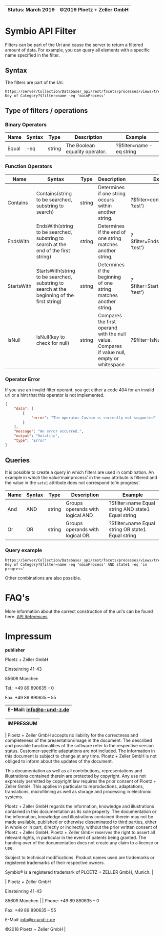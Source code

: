 
| Status: March 2019   | ©2019 Ploetz + Zeller GmbH   |
|--------------------|------------------------------|

# Symbio API Filter

Filters can be part of the Uri and cause the server to return a filtered amount of data. For example, you can query all elements with a specific name specified in the filter.

## Syntax

The filters are part of the Uri.
```
https://Server/Collection/Database/_api/rest/facets/processes/views/tree/elements/Origin Key of Category?$filter=name -eq 'mainProcess'
```
## Type of filters / operations

### Binary Operators

| Name | Syntax | Type | Description | Example |
|---|---|---|---|---|
| Equal | -eq | string | The Boolean equality operator. | ?$filter=name -eq string |

### Function Operators

| Name | Syntax | Type | Description | Example |
|---|---|---|---|---|
| Contains | Contains(string to be searched, substring to search) | string | Determines if one string occurs within another string. | ?$filter=contains(attributes, 'test') |
| EndsWith | EndsWith(string to be searched, substring to search at the end of the first string) | string | Determines if the end of one string matches another string. | ?$filter=EndsWith(attributes, 'test') |
| StartsWith | StartsWith(string to be searched, substring to search at the beginning of the first string) | string |Determines if the beginning of one string matches another string. | ?$filter=StartsWith(attributes, 'test') |
| IsNull | IsNull(key to check for null) | string | Compares the first operand with the null value. Compares if value null, empty or whitespace. | ?$filter=IsNull(attributes) |

### Operator Error

If you use an invalid filter operant, you get either a code 404 for an invalid uri or a hint that this operator is not implemented.
```json
{
    "data": [
        {
            "error": "The operator Custom is currently not supported"
        }
    ],
    "message": "An error occurred.",
    "output": "Volatile",
    "type": "Error"
}
```
## Queries

It is possible to create a query in which filters are used in combination. An example in which the value'mainprocess' in the `name` attribute is filtered and the value in the `sate1` attribute does not correspond to'in progress'.

| Name | Syntax | Type | Description | Example |
|---|---|---|---|---|
| And | AND | string | Groups operands with logical AND | ?$filter=name Equal string AND state1 Equal string  |
| Or | OR | string | Groups operands with logical OR.	 | ?$filter=name Equal string OR state1 Equal string |

### Query example
```
https://Server/Collection/Database/_api/rest/facets/processes/views/tree/elements/Origin Key of Category?$filter=name -eq 'mainProcess' AND state1 -eq 'in progress'
```

Other combinations are also possible.

# FAQ's

More information about the correct construction of the uri's can be found here:
[API References](xref:refrenceindex)

Impressum
=======================================================================================================

 **publisher**

 Ploetz + Zeller GmbH

 Einsteinring 41-43

 85609 München

 Tel.: +49 89 890635 – 0

 Fax: +49 89 890635 – 55

 E-Mail: info@p-und-z.de  |
|-------------------------|

| **IMPRESSUM**                                                                                                                                                                                                                                                                                                                                                                                                                                                             |
|---|
|
Ploetz + Zeller GmbH accepts no liability for the correctness and completeness of the presentation/image in the document. The described and possible functionalities of the software refer to the respective version status. Customer-specific adaptations are not included. The information in this document is subject to change at any time. Ploetz + Zeller GmbH is not obliged to inform about the updates of the document.


 This documentation as well as all contributions, representations and illustrations contained therein are protected by copyright. Any use not expressly permitted by copyright law requires the prior consent of Ploetz + Zeller GmbH. This applies in particular to reproductions, adaptations, translations, microfilming as well as storage and processing in electronic systems.

 Ploetz + Zeller GmbH regards the information, knowledge and illustrations contained in this documentation as its sole property. The documentation or the information, knowledge and illustrations contained therein may not be made available, published or otherwise disseminated to third parties, either in whole or in part, directly or indirectly, without the prior written consent of Ploetz + Zeller GmbH.
                                                                                                                                                                                                                                                                                                                                                                                                         Ploetz + Zeller GmbH reserves the right to assert all relevant rights, in particular in the event of patents being granted. The handing over of the documentation does not create any claim to a license or use.

 Subject to technical modifications. Product names used are trademarks or registered trademarks of their respective owners.

 Symbio® is a registered trademark of PLOETZ + ZELLER GmbH, Munich.                                                                                                                                                                                                                                                                                                                                                                                                     |


| Ploetz + Zeller GmbH

 Einsteinring 41-43

 85609 München                                              |
| Phone: +49 89 890635 – 0

 Fax: +49 89 890635 – 55

 E-Mail: <info@p-und-z.de>

 ©2018 Ploetz + Zeller GmbH                                 |

